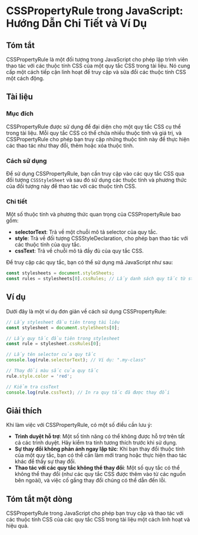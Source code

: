 <!--
Meta Description: # CSSPropertyRule trong JavaScript: Hướng Dẫn Chi Tiết và Ví Dụ ## Tóm tắt CSSPropertyRule là một đối tượng trong JavaScript cho phép lập trình viên t...
Meta Keywords: quy, tắc, một, các, tính
-->

# CSSPropertyRule trong JavaScript: Hướng Dẫn Chi Tiết và Ví Dụ

## Tóm tắt
CSSPropertyRule là một đối tượng trong JavaScript cho phép lập trình viên thao tác với các thuộc tính CSS của một quy tắc CSS trong tài liệu. Nó cung cấp một cách tiếp cận linh hoạt để truy cập và sửa đổi các thuộc tính CSS một cách động.

## Tài liệu
### Mục đích
CSSPropertyRule được sử dụng để đại diện cho một quy tắc CSS cụ thể trong tài liệu. Mỗi quy tắc CSS có thể chứa nhiều thuộc tính và giá trị, và CSSPropertyRule cho phép bạn truy cập những thuộc tính này để thực hiện các thao tác như thay đổi, thêm hoặc xóa thuộc tính.

### Cách sử dụng
Để sử dụng CSSPropertyRule, bạn cần truy cập vào các quy tắc CSS qua đối tượng `CSSStyleSheet` và sau đó sử dụng các thuộc tính và phương thức của đối tượng này để thao tác với các thuộc tính CSS. 

### Chi tiết
Một số thuộc tính và phương thức quan trọng của CSSPropertyRule bao gồm:

- **selectorText**: Trả về một chuỗi mô tả selector của quy tắc.
- **style**: Trả về đối tượng CSSStyleDeclaration, cho phép bạn thao tác với các thuộc tính của quy tắc.
- **cssText**: Trả về chuỗi mô tả đầy đủ của quy tắc CSS.
  
Để truy cập các quy tắc, bạn có thể sử dụng mã JavaScript như sau:

```javascript
const stylesheets = document.styleSheets;
const rules = stylesheets[0].cssRules; // Lấy danh sách quy tắc từ stylesheet đầu tiên
```

## Ví dụ
Dưới đây là một ví dụ đơn giản về cách sử dụng CSSPropertyRule:

```javascript
// Lấy stylesheet đầu tiên trong tài liệu
const stylesheet = document.styleSheets[0];

// Lấy quy tắc đầu tiên trong stylesheet
const rule = stylesheet.cssRules[0];

// Lấy tên selector của quy tắc
console.log(rule.selectorText); // Ví dụ: ".my-class"

// Thay đổi màu sắc của quy tắc
rule.style.color = 'red';

// Kiểm tra cssText
console.log(rule.cssText); // In ra quy tắc đã được thay đổi
```

## Giải thích
Khi làm việc với CSSPropertyRule, có một số điều cần lưu ý:

- **Trình duyệt hỗ trợ**: Một số tính năng có thể không được hỗ trợ trên tất cả các trình duyệt. Hãy kiểm tra tính tương thích trước khi sử dụng.
- **Sự thay đổi không phản ánh ngay lập tức**: Khi bạn thay đổi thuộc tính của một quy tắc, bạn có thể cần làm mới trang hoặc thực hiện thao tác khác để thấy sự thay đổi.
- **Thao tác với các quy tắc không thể thay đổi**: Một số quy tắc có thể không thể thay đổi (như các quy tắc CSS được thêm vào từ các nguồn bên ngoài), và việc cố gắng thay đổi chúng có thể dẫn đến lỗi.

## Tóm tắt một dòng
CSSPropertyRule trong JavaScript cho phép bạn truy cập và thao tác với các thuộc tính CSS của các quy tắc CSS trong tài liệu một cách linh hoạt và hiệu quả.